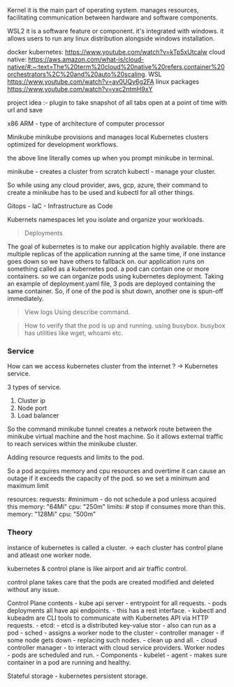 Kernel
it is the main part of operating system.
manages resources, facilitating communication between hardware and software components.

WSL2
it is a software feature or component. it's integrated with windows.
it allows users to run any linux distribution alongside windows installation.

docker kubernetes: https://www.youtube.com/watch?v=kTp5xUtcalw
cloud native: https://aws.amazon.com/what-is/cloud-native/#:~:text=The%20term%20cloud%20native%20refers,container%20orchestrators%2C%20and%20auto%20scaling.
WSL https://www.youtube.com/watch?v=av0UQy6g2FA
linux packages https://www.youtube.com/watch?v=yxc2ntmH9xY

project idea :- plugin to take snapshot of all tabs open at a point of time with url and save


x86 ARM - type of architecture of computer processor

Minikube
minikube provisions and manages local Kubernetes clusters optimized for development workflows.

the above line literally comes up when you prompt minikube in terminal.

minikube - creates a cluster from scratch
kubectl - manage your cluster.

So while using any cloud provider, aws, gcp, azure, their command to create a minikube has to be used and kubectl for all other things.

Gitops -
IaC - Infrastructure as Code

Kubernets namespaces let you isolate and organize your workloads.

> Deployments

The goal of kubernetes is to make our application highly available.
there are multiple replicas of the application running at the same time, if one instance goes 
down so we have others to fallback on.
our application runs on something called as a kubernetes pod.
a pod can contain one or more containers.
so we can organize pods using kubernetes deployment. 
Taking an example of deployment.yaml file, 3 pods are deployed containing the same container.
So, if one of the pod is shut down, another one is spun-off immediately.

> View logs
Using describe command.

> How to verify that the pod is up and running.
    using busybox. busybox has utilities like wget, whoami etc.


### Service

How can we access kubernetes cluster from the internet ? 
-> Kubernetes service.

3 types of service.
1. Cluster ip 
2. Node port 
3. Load balancer 

So the command minikube tunnel creates a network route between the minikube virtual machine and the host machine. So it allows external traffic to reach services within the minikube cluster.

Adding resource requests and limits to the pod.

So a pod acquires memory and cpu resources and overtime it can cause an outage if it exceeds the capacity of the pod. so we set a minimum and maximum limit

resources:
    requests: #minimum - do not schedule a pod unless acquired this
        memory: "64Mi"
        cpu: "250m"
    limits: # stop if consumes more than this.
        memory: "128Mi"
        cpu: "500m"

### Theory

instance of kubernetes is called a cluster.
-> each cluster has control plane and atleast one worker node.

kubernetes & control plane is like airport and air traffic control.

control plane takes care that the pods are created modified and deleted without any issue.

Control Plane contents
    - kube api server
      - entrypoint for all requests.
      - pods deployments all have api endpoints.
      - this has a rest interface.
      - kubectl and kubeadm are CLI tools to communicate with Kubernetes API via HTTP requests.
    - etcd:
      - etcd is a distributed key-value stor
      - also can run as a pod
    - sched 
      - assigns a worker node to the cluster
    - controller manager
      - if some node gets down - replacing such nodes.
      - clean up and all.
    - cloud controller manager
      - to interact with cloud service providers.
Worker nodes
    - pods are scheduled and run. 
    - Components
      - kubelet - agent
      - makes sure container in a pod are running and healthy.


Stateful storage - kubernetes persistent storage.
